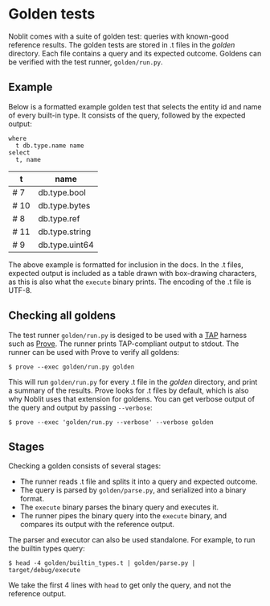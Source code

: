# Golden tests

Noblit comes with a suite of golden test: queries with known-good reference
results. The golden tests are stored in .t files in the _golden_ directory.
Each file contains a query and its expected outcome. Goldens can be verified
with the test runner, `golden/run.py`.

## Example

Below is a formatted example golden test that selects the entity id and name of
every built-in type. It consists of the query, followed by the expected output:

    where
      t db.type.name name
    select
      t, name

  | t    | name           |
  |------|----------------|
  | # 7  | db.type.bool   |
  | # 10 | db.type.bytes  |
  | # 8  | db.type.ref    |
  | # 11 | db.type.string |
  | # 9  | db.type.uint64 |

The above example is formatted for inclusion in the docs. In the .t files,
expected output is included as a table drawn with box-drawing characters, as
this is also what the `execute` binary prints. The encoding of the .t file is
<abbr>UTF-8</abbr>.

## Checking all goldens

The test runner `golden/run.py` is desiged to be used with a [<abbr>TAP</abbr>][tap]
harness such as [Prove][prove]. The runner prints <abbr>TAP</abbr>-compliant
output to stdout. The runner can be used with Prove to verify all goldens:

    $ prove --exec golden/run.py golden

This will run `golden/run.py` for every .t file in the _golden_ directory, and
print a summary of the results. Prove looks for .t files by default, which is
also why Noblit uses that extension for goldens. You can get verbose output of
the query and output by passing `--verbose`:

    $ prove --exec 'golden/run.py --verbose' --verbose golden

[tap]:   https://testanything.org/
[prove]: https://perldoc.perl.org/prove.html

## Stages

Checking a golden consists of several stages:

* The runner reads .t file and splits it into a query and expected outcome.
* The query is parsed by `golden/parse.py`, and serialized into a binary format.
* The `execute` binary parses the binary query and executes it.
* The runner pipes the binary query into the `execute` binary, and compares its
  output with the reference output.

The parser and executor can also be used standalone. For example, to run the
builtin types query:

    $ head -4 golden/builtin_types.t | golden/parse.py | target/debug/execute

We take the first 4 lines with `head` to get only the query, and not the
reference output.
